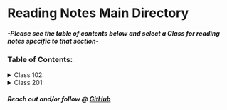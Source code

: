 # Reading Notes Main Directory

#### *-Please see the table of contents below and select a Class for reading notes specific to that section-*



### Table of Contents:

<details><summary>Class 102:</summary>
<p>

[Reading Notes 01](102/102Reading01.md)

[Reading Notes 02](102Reading02.md)

[Reading Notes 03](/102/102_Reading_03.md)

[Reading Notes 04](102/102_Reading_04.md)

[Reading Notes 05](102/102_Reading_05.md)

[Reading Notes 06](102/102_Reading_06.md)

[Reading Notes 07](102/102_Reading_07.md)

[Reading Notes 08](102/102_Reading_08.md)

</p>
</details>

<details><summary>Class 201:</summary>
<p>

[Reading Notes 01](201/201_Reading_01.md)

[Reading Notes 02](201/201_Reading_02.md)

[Reading Notes 03](201/201_Reading_03.md)

[Reading Notes 04](201/201_Reading_04.md)

[Reading Notes 05](201/201_Reading_05.md)

[Reading Notes 06](201/201_Reading_06.md)

[Reading Notes 07](201/201_Reading_07.md)

[Reading Notes 08](201/201_Reading_08.md)

[Reading Notes 09](201/201_Reading_09.md)

[Reading Notes 10](201/201_Reading_10.md)

[Reading Notes 11](201/201_Reading_11.md)

[Reading Notes 12](201/201_Reading_12.md)

[Reading Notes 13](201/201_Reading_13.md)

[Reading Notes 14](201/201_Reading_14.md)

[Reading Notes 15](201/201_Reading_15.md)
</p>
</details>




##### Reach out and/or follow @ [GitHub](https://github.com/NicholasBrown-01)


